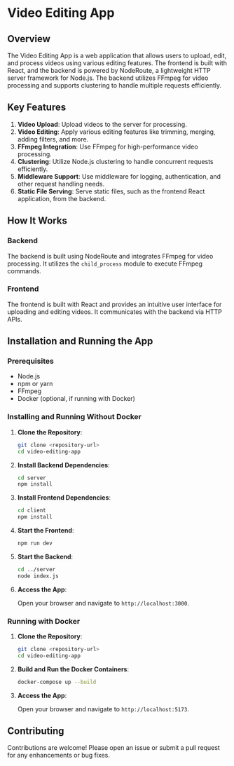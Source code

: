 # Video Editing App

## Overview

The Video Editing App is a web application that allows users to upload, edit, and process videos using various editing features. The frontend is built with React, and the backend is powered by NodeRoute, a lightweight HTTP server framework for Node.js. The backend utilizes FFmpeg for video processing and supports clustering to handle multiple requests efficiently.

## Key Features

1. **Video Upload**: Upload videos to the server for processing.
2. **Video Editing**: Apply various editing features like trimming, merging, adding filters, and more.
3. **FFmpeg Integration**: Use FFmpeg for high-performance video processing.
4. **Clustering**: Utilize Node.js clustering to handle concurrent requests efficiently.
5. **Middleware Support**: Use middleware for logging, authentication, and other request handling needs.
6. **Static File Serving**: Serve static files, such as the frontend React application, from the backend.

## How It Works

### Backend

The backend is built using NodeRoute and integrates FFmpeg for video processing. It utilizes the `child_process` module to execute FFmpeg commands.

### Frontend

The frontend is built with React and provides an intuitive user interface for uploading and editing videos. It communicates with the backend via HTTP APIs.

## Installation and Running the App

### Prerequisites

- Node.js
- npm or yarn
- FFmpeg
- Docker (optional, if running with Docker)

### Installing and Running Without Docker

1. **Clone the Repository**:

    ```bash
    git clone <repository-url>
    cd video-editing-app
    ```

2. **Install Backend Dependencies**:

    ```bash
    cd server
    npm install
    ```

3. **Install Frontend Dependencies**:

    ```bash
    cd client
    npm install
    ```

4. **Start the Frontend**:

    ```bash
    npm run dev
    ```

5. **Start the Backend**:

    ```bash
    cd ../server
    node index.js
    ```

6. **Access the App**:

    Open your browser and navigate to `http://localhost:3000`.

### Running with Docker

1. **Clone the Repository**:

    ```bash
    git clone <repository-url>
    cd video-editing-app
    ```

2. **Build and Run the Docker Containers**:

    ```bash
    docker-compose up --build
    ```

3. **Access the App**:

    Open your browser and navigate to `http://localhost:5173`.


## Contributing

Contributions are welcome! Please open an issue or submit a pull request for any enhancements or bug fixes.